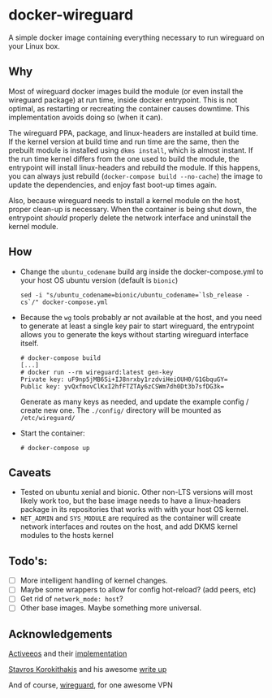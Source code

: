 # docker-wireguard

A simple docker image containing everything necessary to run wireguard on your Linux box.

## Why
Most of wireguard docker images build the module (or even install the wireguard package) at run time, inside docker entrypoint. This is not optimal, as restarting or recreating the container causes downtime. This implementation avoids doing so (when it can). 

The wireguard PPA, package, and linux-headers are installed at build time. If the kernel version at build time and run time are the same, then the prebuilt module is installed using `dkms install`, which is almost instant. If the run time kernel differs from the one used to build the module, the entrypoint will install linux-headers and rebuild the module. If this happens, you can always just rebuild (`docker-compose build --no-cache`) the image to update the dependencies, and enjoy fast boot-up times again.

Also, because wireguard needs to install a kernel module on the host, proper clean-up is necessary. When the container is being shut down, the entrypoint _should_ properly delete the network interface and uninstall the kernel module.

## How
- Change the `ubuntu_codename` build arg inside the docker-compose.yml to your host OS ubuntu version (default is `bionic`)
    ```
    sed -i "s/ubuntu_codename=bionic/ubuntu_codename=`lsb_release -cs`/" docker-compose.yml
    ```
- Because the `wg` tools probably ar not available at the host, and you need to generate at least a single key pair to start wireguard, the entrypoint allows you to generate the keys without starting wireguard interface itself. 
    ```
    # docker-compose build
    [...]
    # docker run --rm wireguard:latest gen-key
    Private key: uF9np5jMB6Si+IJ8nrxby1rzdviHeiOUH0/G1GbquGY=
    Public key: yvQxfmovClKxI2hfFTZTAy6zCSWm7dh0Dt3b7sfDG3k=
    ```
    Generate as many keys as needed, and update the example config / create new one. The `./config/` directory will be mounted as `/etc/wireguard/`

- Start the container:
    ```
    # docker-compose up
    ```
## Caveats
- Tested on ubuntu xenial and bionic. Other non-LTS versions will most likely work too, but the base image needs to have a linux-headers package in its repositories that works with with your host OS kernel.
- `NET_ADMIN` and `SYS_MODULE` are required as the container will create network interfaces and routes on the host, and add DKMS kernel modules to the hosts kernel

## Todo's:
- [ ] More intelligent handling of kernel changes.
- [ ] Maybe some wrappers to allow for config hot-reload? (add peers, etc)
- [ ] Get rid of `network_mode: host`?
- [ ] Other base images. Maybe something more universal.

## Acknowledgements
[Activeeos](https://github.com/activeeos) and their [implementation](https://github.com/activeeos/wireguard-docker)

[Stavros Korokithakis](https://www.stavros.io) and his awesome [write up](https://www.stavros.io/posts/how-to-configure-wireguard/)

And of course, [wireguard](https://www.wireguard.com/), for one awesome VPN